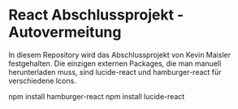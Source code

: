 # React Abschlussprojekt - Autovermeitung

In diesem Repository wird das Abschlussprojekt von Kevin Maisler festgehalten.
Die einzigen externen Packages, die man manuell herunterladen muss, sind lucide-react und hamburger-react für verschiedene Icons.

npm install hamburger-react
npm install lucide-react
